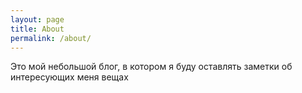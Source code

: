 ```yaml
---
layout: page
title: About
permalink: /about/
---
```


Это мой небольшой блог, в котором я буду оставлять заметки об интересующих меня вещах
